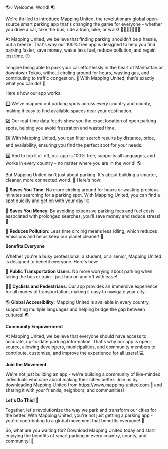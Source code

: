 🌎💡 Welcome, World! 🌏

We're thrilled to introduce Mapping United, the revolutionary global open-source smart parking app that's changing the game for everyone - whether you drive a car, take the bus, ride a train, bike, or walk! 🚗🚌🚂🚴‍♀️🚶‍♂️

At Mapping United, we believe that finding parking shouldn't be a hassle, but a breeze. That's why our 100% free app is designed to help you find parking faster, save money, waste less fuel, reduce pollution, and regain lost time. 🕒️

Imagine being able to park your car effortlessly in the heart of Manhattan or downtown Tokyo, without circling around for hours, wasting gas, and contributing to traffic congestion. 💨 With Mapping United, that's exactly what you can do! 🌟

Here's how our app works:

1️⃣ We've mapped out parking spots across every country and county, making it easy to find available spaces near your destination.

2️⃣ Our real-time data feeds show you the exact location of open parking spots, helping you avoid frustration and wasted time.

3️⃣ With Mapping United, you can filter search results by distance, price, and availability, ensuring you find the perfect spot for your needs.

4️⃣ And to top it all off, our app is 100% free, supports all languages, and works in every country - no matter where you are in the world! 🌎

But Mapping United isn't just about parking. It's about building a smarter, cleaner, more connected world. 💪 Here's how:

🌟 **Saves You Time**: No more circling around for hours or wasting precious minutes searching for a parking spot. With Mapping United, you can find a spot quickly and get on with your day! ⏰

💸 **Saves You Money**: By avoiding expensive parking fees and fuel costs associated with prolonged searches, you'll save money and reduce stress! 💸

🌿 **Reduces Pollution**: Less time circling means less idling, which reduces emissions and helps keep our planet cleaner! 🌟

**Benefits Everyone**

Whether you're a busy professional, a student, or a senior, Mapping United is designed to benefit everyone. Here's how:

🚌 **Public Transportation Users**: No more worrying about parking when taking the bus or train - just hop on and off with ease!

🚴‍♀️ **Cyclists and Pedestrians**: Our app provides an immersive experience for all modes of transportation, making it easy to navigate your city.

🌎 **Global Accessibility**: Mapping United is available in every country, supporting multiple languages and helping bridge the gap between cultures! 🌏

**Community Empowerment**

At Mapping United, we believe that everyone should have access to accurate, up-to-date parking information. That's why our app is open-source, allowing developers, municipalities, and community members to contribute, customize, and improve the experience for all users! 💻

**Join the Movement**

We're not just building an app - we're building a community of like-minded individuals who care about making their cities better. Join us by downloading Mapping United from https://www.mapping-united.com 📲 and sharing it with your friends, neighbors, and communities!

**Let's Do This! 🚀**

Together, let's revolutionize the way we park and transform our cities for the better. With Mapping United, you're not just getting a parking app - you're contributing to a global movement that benefits everyone! 🌟

So, what are you waiting for? Download Mapping United today and start enjoying the benefits of smart parking in every country, county, and community! 🎉